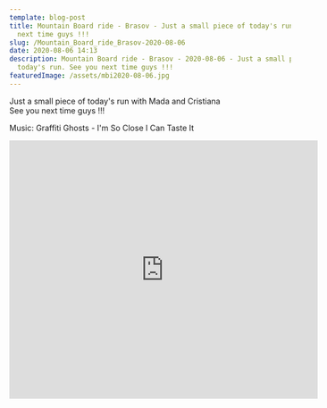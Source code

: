 ```yaml
---
template: blog-post
title: Mountain Board ride - Brasov - Just a small piece of today's run. See you
  next time guys !!!
slug: /Mountain_Board_ride_Brasov-2020-08-06
date: 2020-08-06 14:13
description: Mountain Board ride - Brasov - 2020-08-06 - Just a small piece of
  today's run. See you next time guys !!!
featuredImage: /assets/mbi2020-08-06.jpg
---
```

Just a small piece of today's run with Mada and Cristiana\
See you next time guys !!!

Music: Graffiti Ghosts - I'm So Close I Can Taste It

<iframe src="https://www.facebook.com/plugins/post.php?href=https%3A%2F%2Fwww.facebook.com%2FFlowRidersBrasov%2Fposts%2F2695069114145420&show_text=true&width=552&height=463&appId" width="552" height="463" style="border:none;overflow:hidden" scrolling="no" frameborder="0" allowTransparency="true" allow="encrypted-media"></iframe>
